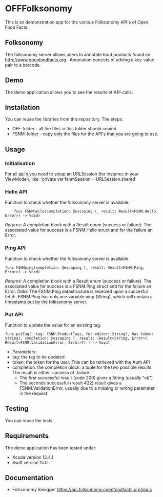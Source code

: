 #  OFFFolksonomy

This is an demonstration app for the various Folksonomy API's of Open Food Facts.

## Folksonomy
The folksonomy server allows users to annotate food products found on http://www.openfoodfacts.org . Annotation consists of adding a key-value pair to a barcode. 

## Demo
The demo application allows you to see the results of API-calls.

## Installation
You can reuse the libraries from this repository. The steps:
- OFF-folder - all the files in this folder should copied.
- FSNM-folder - copy only the files for the API's that you are going to use.

## Usage
### Initialisation
For all api's you need to setup an URLSession (for instance in your ViewModel), like:
'private var fsnmSession = URLSession.shared'
### Hello API
Function to check whether the folksonomy server is available.
```    
    func FSNMhello(completion: @escaping (_ result: Result<FSNM.Hello, Error>) -> Void)
```
*Returns:* A completion block with a Result enum (success or failure). The associated value for success is a FSNM.Hello struct and for the failure an Error.
### Ping API
Function to check whether the folksonomy server is available.
```    
func FSNMping(completion: @escaping (_ result: Result<FSNM.Ping, Error>) -> Void)
```    
*Returns:*
A completion block with a Result enum (success or failure). The associated value for success is a FSNM.Ping struct and for the failure an Error.
*Data:* The FSNM.Ping datastructure is received upon a succesful fetch. FSNM.Ping has only one variable ping (String), which will contain a timestamp put by the folksonomy server.

### Put API
Function to update the value for an existing tag.
```
func putTag(_ tag: FSNM.ProductTags, for editor: String?, has token: String?, completion: @escaping (_ result: (Result<String, Error>?, Result<FSNM.ValidationError, Error>?) ) -> Void)'
```
- Parameters:
 - tag:  the tag to be updated
 - token: the token for the user. This can be retrieved with the Auth API
 - completion: the completion block: a tuple for the two possible results. The result is either .success of .failure.
    - The first successful result (code 200) gives a String (usually "ok")
    - The seconds successful (result 422) result gives a FSNM.ValidationError, usually due to a missing or wrong parameter in the request.

## Testing
You can reuse the tests.

## Requirements
The demo application has been tested under:
- Xcode version 13.4.1
- Swift version 15.0

## Documentation
- Folksonomy Swagger https://api.folksonomy.openfoodfacts.org/docs
